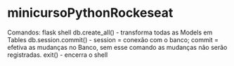 # minicursoPythonRockeseat

Comandos:
flask shell 
db.create_all() - transforma todas as Models em Tables 
db.session.commit() - session = conexão com o banco; commit = efetiva as mudanças no Banco, sem esse comando as mudanças não serão registradas.
exit() - encerra o shell